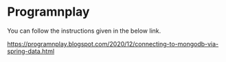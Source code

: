 # Programnplay
You can follow the instructions given in the below link.

https://programnplay.blogspot.com/2020/12/connecting-to-mongodb-via-spring-data.html

